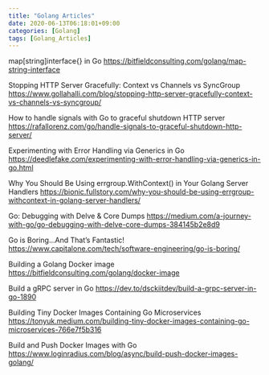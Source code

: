 ```yaml
---
title: "Golang Articles"
date: 2020-06-13T06:18:01+09:00
categories: [Golang]
tags: [Golang_Articles]
---
```


map[string]interface{} in Go
 https://bitfieldconsulting.com/golang/map-string-interface

Stopping HTTP Server Gracefully: Context vs Channels vs SyncGroup
 https://www.gollahalli.com/blog/stopping-http-server-gracefully-context-vs-channels-vs-syncgroup/

How to handle signals with Go to graceful shutdown HTTP server
 https://rafallorenz.com/go/handle-signals-to-graceful-shutdown-http-server/

Experimenting with Error Handling via Generics in Go
 https://deedlefake.com/experimenting-with-error-handling-via-generics-in-go.html

Why You Should Be Using errgroup.WithContext() in Your Golang Server Handlers
 https://bionic.fullstory.com/why-you-should-be-using-errgroup-withcontext-in-golang-server-handlers/

Go: Debugging with Delve & Core Dumps
 https://medium.com/a-journey-with-go/go-debugging-with-delve-core-dumps-384145b2e8d9

Go is Boring...And That’s Fantastic!
 https://www.capitalone.com/tech/software-engineering/go-is-boring/

Building a Golang Docker image
 https://bitfieldconsulting.com/golang/docker-image

Build a gRPC server in Go
 https://dev.to/dsckiitdev/build-a-grpc-server-in-go-1890

Building Tiny Docker Images Containing Go Microservices
 https://tonyuk.medium.com/building-tiny-docker-images-containing-go-microservices-766e7f5b316

Build and Push Docker Images with Go
 https://www.loginradius.com/blog/async/build-push-docker-images-golang/